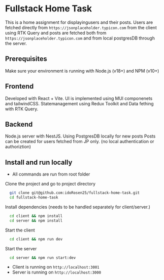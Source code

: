 
# Fullstack Home Task

This is a home assignment for displayingusers and their posts.
Users are fetched directly from `https://jsonplaceholder.typicon.com` from the client using RTK Query
and posts are fetched both from `https://jsonplaceholder.typicon.com` and from local postgresDB through the server.

## Prerequisites
Make sure your environment is running with Node.js (v18+) and NPM (v10+)

## Frontend
Developed with React + Vite. UI is implemented using MUI componenets and tailwindCSS. Statemanagement using Redux Toolkit and Data fething with RTK Query.

## Backend
Node.js server with NestJS. Using PostgresDB locally for new posts Posts can be created for users fetched from JP only. (no local authentication or authoriztion)


## Install and run locally
* All commands are run from root folder

Clone the project and go to project directory

```bash
  git clone git@github.com:idoRosen25/fullstack-home-task.git
  cd fullstack-home-task
```

Install dependencies (needs to be handled separately for client/server.)

```bash
  cd client && npm install
  cd server && npm install
```

Start the client

```bash
  cd client && npm run dev
```

Start the server

```bash
  cd server && npm run start:dev
```

* Client is running on `http://localhost:3001`
* Server is running on `http://localhost:3000`